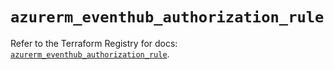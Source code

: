 # `azurerm_eventhub_authorization_rule`

Refer to the Terraform Registry for docs: [`azurerm_eventhub_authorization_rule`](https://registry.terraform.io/providers/hashicorp/azurerm/3.101.0/docs/resources/eventhub_authorization_rule).
